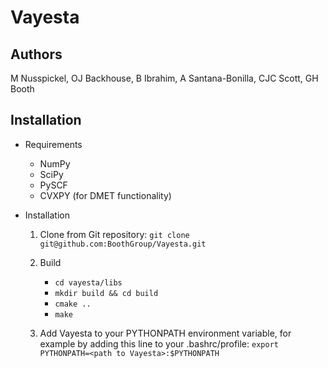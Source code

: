 # Vayesta

Authors
-------

M Nusspickel, OJ Backhouse, B Ibrahim, A Santana-Bonilla, CJC Scott, GH Booth

Installation
------------

* Requirements
    - NumPy
    - SciPy
    - PySCF
    - CVXPY (for DMET functionality)

* Installation
    1. Clone from Git repository: `git clone git@github.com:BoothGroup/Vayesta.git`

    2. Build

        - `cd vayesta/libs`
        - `mkdir build && cd build`
        - `cmake ..`
        - `make`

    3. Add Vayesta to your PYTHONPATH environment variable, for example by adding this line to your .bashrc/profile:
        `export PYTHONPATH=<path to Vayesta>:$PYTHONPATH`
